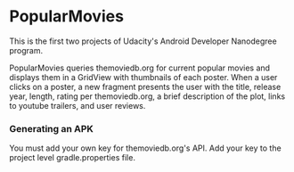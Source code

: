# PopularMovies

This is the first two projects of Udacity's Android Developer Nanodegree program.

PopularMovies queries themoviedb.org for current popular movies and displays them
in a GridView with thumbnails of each poster. When a user clicks on a poster, a
new fragment presents the user with the title, release year, length, rating per
themoviedb.org, a brief description of the plot, links to youtube trailers, and
user reviews.

### Generating an APK
You must add your own key for themoviedb.org's API. Add your key to the project
level gradle.properties file.
